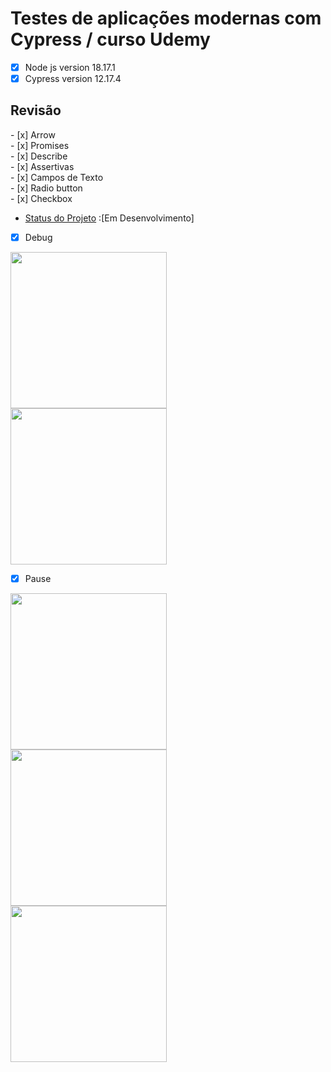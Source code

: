 # Testes de aplicações modernas com Cypress / curso Udemy 
- [X] Node js version 18.17.1
- [X] Cypress version 12.17.4

<h2> Revisão</h2>
- [x] Arrow <br>       
- [x] Promises <br>
- [x] Describe <br>
- [x] Assertivas <br>
- [x] Campos de Texto <br>
- [x] Radio button <br>
- [x] Checkbox <br>
 
* [Status do Projeto]() :[Em Desenvolvimento] 
   
- [x] Debug <br>
<p float="left">

 <img src="https://github.com/JoniclerSaldanha01/Testes-de-aplicacoes-modernas-com-Cypress/assets/92189129/75e87583-2247-4fa5-97c9-c0691fd31a0b.jpg" width="250" /> <br>
 <img src="https://github.com/JoniclerSaldanha01/Testes-de-aplicacoes-modernas-com-Cypress/assets/92189129/1abbe84f-2467-4c1f-8f05-5a489b74b490.jpg" width="250" /> <br>
- [x] Pause <br>
<p float="left">
 <img src="https://github.com/JoniclerSaldanha01/Testes-de-aplicacoes-modernas-com-Cypress/assets/92189129/f7b038d1-e8cd-45c5-947d-d2da3e84724c.jpg" width="250" /> <br>
 <img src="https://github.com/JoniclerSaldanha01/Testes-de-aplicacoes-modernas-com-Cypress/assets/92189129/b14e3f99-97dd-4c1c-946a-d6a92638ce32.jpg" width="250" /> <br>
 <img src="https://github.com/JoniclerSaldanha01/Testes-de-aplicacoes-modernas-com-Cypress/assets/92189129/cddd656d-5ebe-4a34-821b-729200e99fbb.jpg" width="250" />
  
